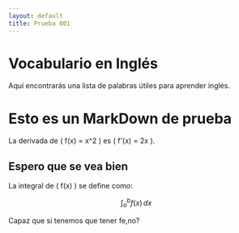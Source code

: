 ```yaml
---
layout: default
title: Prueba 001
---
```


# Vocabulario en Inglés

Aquí encontrarás una lista de palabras útiles para aprender inglés.

# Esto es un MarkDown de prueba
La derivada de \( f(x) = x^2 \) es \( f'(x) = 2x \).
## Espero que se vea bien
La integral de \( f(x) \) se define como:

$$
\int_a^b f(x) \, dx
$$

Capaz que si tenemos que tener fe,no?

